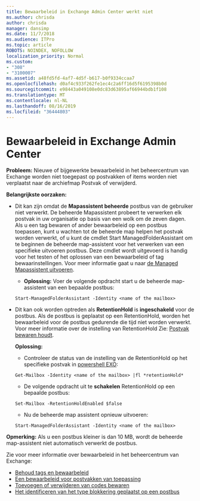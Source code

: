 ```yaml
---
title: Bewaarbeleid in Exchange Admin Center werkt niet
ms.author: chrisda
author: chrisda
manager: dansimp
ms.date: 11/7/2018
ms.audience: ITPro
ms.topic: article
ROBOTS: NOINDEX, NOFOLLOW
localization_priority: Normal
ms.custom:
- "308"
- "3100007"
ms.assetid: a48fd5fd-4af7-4d5f-b617-b0f9334ccaa7
ms.openlocfilehash: d0af4c933f262fe1ec4c2a6ff16d5f6195398b0d
ms.sourcegitcommit: e98443a049108e0dc83d63895af66944bdb1f108
ms.translationtype: MT
ms.contentlocale: nl-NL
ms.lasthandoff: 08/16/2019
ms.locfileid: "36444803"
---
```

# <a name="retention-policies-in-exchange-admin-center"></a>Bewaarbeleid in Exchange Admin Center

 **Probleem:** Nieuwe of bijgewerkte bewaarbeleid in het beheercentrum van Exchange worden niet toegepast op postvakken of items worden niet verplaatst naar de archiefmap Postvak of verwijderd. 
  
 **Belangrijkste oorzaken:**
  
- Dit kan zijn omdat de **Mapassistent beheerde** postbus van de gebruiker niet verwerkt. De beheerde Mapassistent probeert te verwerken elk postvak in uw organisatie op basis van een wolk om de zeven dagen. Als u een tag bewaren of ander bewaarbeleid op een postbus toepassen, kunt u wachten tot de beheerde map helpen het postvak worden verwerkt, of u kunt de cmdlet Start ManagedFolderAssistant om te beginnen de beheerde map-assistent voor het verwerken van een specifieke uitvoeren postbus. Deze cmdlet wordt uitgevoerd is handig voor het testen of het oplossen van een bewaarbeleid of tag bewaarinstellingen. Voor meer informatie gaat u naar [de Managed Mapassistent uitvoeren](https://msdn.microsoft.com/library/gg271153%28v=exchsrvcs.149%29.aspx#managedfolderassist).
    
  - **Oplossing:** Voer de volgende opdracht start u de beheerde map-assistent van een bepaalde postbus:
    
  ```
  Start-ManagedFolderAssistant -Identity <name of the mailbox>
  ```

- Dit kan ook worden optreden als **RetentionHold** is **ingeschakeld** voor de postbus. Als de postbus is geplaatst op een RetentionHold, worden het bewaarbeleid voor de postbus gedurende die tijd niet worden verwerkt. Voor meer informatie over de instelling van RetentionHold Zie: [Postvak bewaren houdt](https://docs.microsoft.com/exchange/security-and-compliance/messaging-records-management/mailbox-retention-hold).
    
    **Oplossing:**
    
  - Controleer de status van de instelling van de RetentionHold op het specifieke postvak in [powershell EXO](https://docs.microsoft.com/powershell/exchange/exchange-online/connect-to-exchange-online-powershell/connect-to-exchange-online-powershell?view=exchange-ps):
    
  ```
  Get-Mailbox -Identity <name of the mailbox> |fl *retentionHold*
  ```

  - De volgende opdracht uit te **schakelen** RetentionHold op een bepaalde postbus:
    
  ```
  Set-Mailbox -RetentionHoldEnabled $false
  ```

  - Nu de beheerde map assistent opnieuw uitvoeren:
    
  ```
  Start-ManagedFolderAssistant -Identity <name of the mailbox>
  ```

 **Opmerking:** Als u een postbus kleiner is dan 10 MB, wordt de beheerde map-assistent niet automatisch verwerkt de postbus.
 
Zie voor meer informatie over bewaarbeleid in het beheercentrum van Exchange:
- [Behoud tags en bewaarbeleid](https://docs.microsoft.com/en-us/exchange/security-and-compliance/messaging-records-management/retention-tags-and-policies)
- [Een bewaarbeleid voor postvakken van toepassing](https://docs.microsoft.com/en-us/exchange/security-and-compliance/messaging-records-management/apply-retention-policy)
- [Toevoegen of verwijderen van codes bewaren](https://docs.microsoft.com/en-us/exchange/security-and-compliance/messaging-records-management/add-or-remove-retention-tags)
- [Het identificeren van het type blokkering geplaatst op een postbus](https://docs.microsoft.com/en-us/office365/securitycompliance/identify-a-hold-on-an-exchange-online-mailbox)

